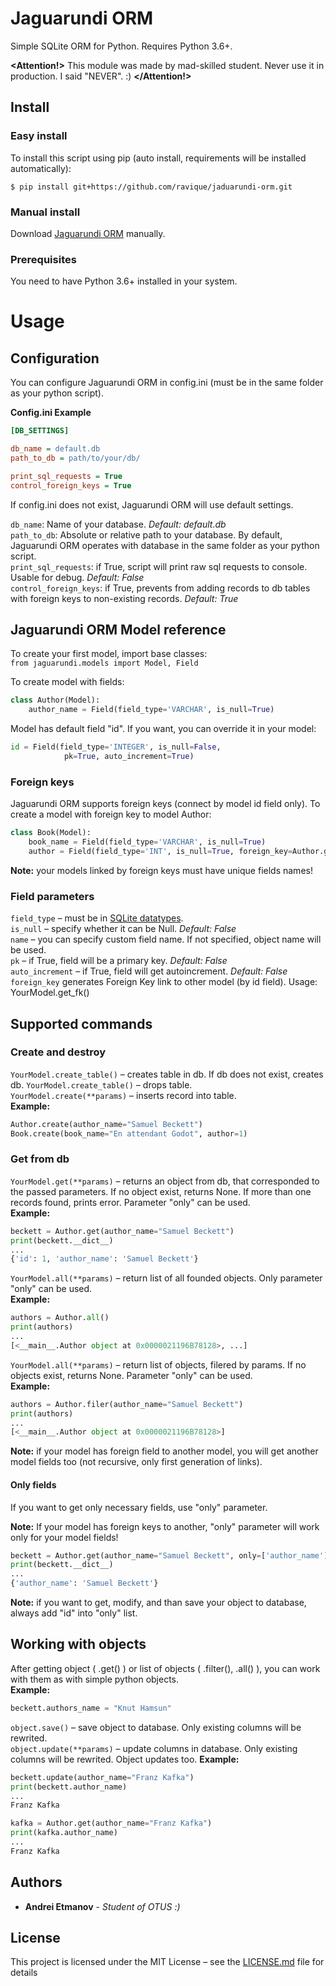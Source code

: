 # Jaguarundi ORM

Simple SQLite ORM for Python. Requires Python 3.6+.

**<Attention!>** This module was made by mad-skilled student. Never use it in production. I said "NEVER". :) **</Attention!>**

## Install
### Easy install

To install this script using pip (auto install, requirements will be installed automatically):
```
$ pip install git+https://github.com/ravique/jaduarundi-orm.git
```

### Manual install

Download [Jaguarundi ORM](https://github.com/ravique/jaduarundi-orm/archive/master.zip) manually.

### Prerequisites

You need to have Python 3.6+ installed in your system.

# Usage
## Configuration
You can configure Jaguarundi ORM in config.ini (must be in the same folder as your python script).  

**Config.ini Example**

```ini
[DB_SETTINGS]

db_name = default.db
path_to_db = path/to/your/db/

print_sql_requests = True
control_foreign_keys = True

```
If config.ini does not exist, Jaguarundi ORM will use default settings.

`db_name`: Name of your database. _Default: default.db_  
`path_to_db`: Absolute or relative path to your database. By default, Jaguarundi ORM operates with database in the same folder as your python script.  
`print_sql_requests`: if True, script will print raw sql requests to console. Usable for debug. _Default: False_  
`control_foreign_keys`: if True, prevents from adding records to db tables with foreign keys to non-existing records. _Default: True_

## Jaguarundi ORM Model reference
To create your first model, import base classes:  
 `from jaguarundi.models import Model, Field`
 
To create model with fields:
```python
class Author(Model):
    author_name = Field(field_type='VARCHAR', is_null=True) 
```

Model has default field "id". If you want, you can override it in your model:
```python
id = Field(field_type='INTEGER', is_null=False,
            pk=True, auto_increment=True)
```
### Foreign keys
Jaguarundi ORM supports foreign keys (connect by model id field only). 
To create a model with foreign key to model Author:  

```python 
class Book(Model):
    book_name = Field(field_type='VARCHAR', is_null=True)
    author = Field(field_type='INT', is_null=True, foreign_key=Author.get_fk())
```

**Note:** your models linked by foreign keys must have unique fields names!

### Field parameters

`field_type` – must be in [SQLite datatypes](https://www.sqlite.org/datatype3.html).  
`is_null` – specify whether it can be Null. _Default: False_  
`name` – you can specify custom field name. If not specified, object name will be used.  
`pk` – if True, field will be a primary key. _Default: False_  
`auto_increment` – if True, field will get autoincrement. _Default: False_  
`foreign_key` generates Foreign Key link to other model (by id field). Usage: YourModel.get_fk()

## Supported commands
### Create and destroy
`YourModel.create_table()` – creates table in db. If db does not exist, creates db.
`YourModel.create_table()` – drops table.  
`YourModel.create(**params)` – inserts record into table.  
**Example:**  
```python
Author.create(author_name="Samuel Beckett")
Book.create(book_name="En attendant Godot", author=1)
```

### Get from db
`YourModel.get(**params)` – returns an object from db, that corresponded to the passed parameters. If no object exist, returns None. If more than one records found, prints error. Parameter "only" can be used.  
**Example:** 
```python
beckett = Author.get(author_name="Samuel Beckett")
print(beckett.__dict__)
...
{'id': 1, 'author_name': 'Samuel Beckett'}

```
  
`YourModel.all(**params)` – return list of all founded objects. Only parameter "only" can be used.   
**Example:** 
```python
authors = Author.all()
print(authors)
...
[<__main__.Author object at 0x0000021196B78128>, ...]
```
  
`YourModel.all(**params)` – return list of objects, filered by params. If no objects exist, returns None. Parameter "only" can be used.  
**Example:** 
```python
authors = Author.filer(author_name="Samuel Beckett")
print(authors)
...
[<__main__.Author object at 0x0000021196B78128>]
```
  
**Note:** if your model has foreign field to another model, you will get another model fields too (not recursive, only first generation of links). 

#### Only fields
If you want to get only necessary fields, use "only" parameter.   

**Note:** If your model has foreign keys to another, "only" parameter will work only for your model fields!
```python
beckett = Author.get(author_name="Samuel Beckett", only=['author_name'])
print(beckett.__dict__)
...
{'author_name': 'Samuel Beckett'}

```
**Note:** if you want to get, modify, and than save your object to database, always add "id" into "only" list.

## Working with objects
After getting object ( .get() ) or list of objects ( .filter(), .all() ), you can work with them as with simple python objects.  
**Example:**
```python
beckett.authors_name = "Knut Hamsun"
```  
  
`object.save()` – save object to database. Only existing columns will be rewrited.  
`object.update(**params)` – update columns in database. Only existing columns will be rewrited. Object updates too. 
**Example:**
```python
beckett.update(author_name="Franz Kafka")
print(beckett.author_name)
...
Franz Kafka

kafka = Author.get(author_name="Franz Kafka")
print(kafka.author_name)
...
Franz Kafka
```


## Authors

* **Andrei Etmanov** - *Student of OTUS :)*

## License

This project is licensed under the MIT License – see the [LICENSE.md](LICENSE.md) file for details